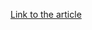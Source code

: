 [Link to the article](https://securityaffairs.com/183783/apt/lazarus-targets-european-defense-firms-in-uav-themed-operation-dreamjob.html)
